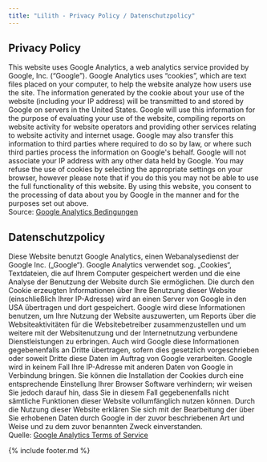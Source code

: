 ```yaml
---
title: "Lilith - Privacy Policy / Datenschutzpolicy"
---
```

## Privacy Policy


This website uses Google Analytics, a web analytics service
provided by Google, Inc. (“Google”).  Google Analytics uses
“cookies”, which are text files placed on your computer, to
help the website analyze how users use the site. The information
generated by the cookie about your use of the website (including
your IP address) will be transmitted to and stored by Google on
servers in the United States. Google will use this information
for the purpose of evaluating your use of the website, compiling
reports on website activity for website operators and providing
other services relating to website activity and internet usage.
Google may also transfer this information to third parties where
required to do so by law, or where such third parties process the
information on Google's behalf. Google will not associate your
IP address with any other data held by Google.  You may refuse
the use of cookies by selecting the appropriate settings on your
browser, however please note that if you do this you may not be
able to use the full functionality of this website.  By using 
this website, you consent to the processing of data about you
by Google in the manner and for the purposes set out above.  
Source: [Google Analytics Bedingungen][analytics-tos-en]


## Datenschutzpolicy


Diese Website benutzt Google Analytics, einen Webanalysedienst der 
Google Inc. („Google“). Google Analytics verwendet sog. „Cookies“, 
Textdateien, die auf Ihrem Computer gespeichert werden und die eine
Analyse der Benutzung der Website durch Sie ermöglichen. Die durch
den Cookie erzeugten Informationen über Ihre Benutzung dieser Website
(einschließlich Ihrer IP-Adresse) wird an einen Server von Google in
den USA übertragen und dort gespeichert. Google wird diese Informationen
benutzen, um Ihre Nutzung der Website auszuwerten, um Reports über die
Websiteaktivitäten für die Websitebetreiber zusammenzustellen und um
weitere mit der Websitenutzung und der Internetnutzung verbundene
Dienstleistungen zu erbringen. Auch wird Google diese Informationen
gegebenenfalls an Dritte übertragen, sofern dies gesetzlich vorgeschrieben
oder soweit Dritte diese Daten im Auftrag von Google verarbeiten.
Google wird in keinem Fall Ihre IP-Adresse mit anderen Daten von Google
in Verbindung bringen. Sie können die Installation der Cookies durch eine
entsprechende Einstellung Ihrer Browser Software verhindern; wir weisen
Sie jedoch darauf hin, dass Sie in diesem Fall gegebenenfalls nicht
sämtliche Funktionen dieser Website vollumfänglich nutzen können. Durch
die Nutzung dieser Website erklären Sie sich mit der Bearbeitung der über
Sie erhobenen Daten durch Google in der zuvor beschriebenen Art und Weise
und zu dem zuvor benannten Zweck einverstanden.  
Quelle: [Google Analytics Terms of Service][analytics-tos-de]


{% include footer.md %}


[analytics-tos-de]: //www.google.com/analytics/de-DE/tos.html
[analytics-tos-en]: //www.google.com/analytics/en-GB/tos.html
